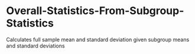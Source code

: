 Overall-Statistics-From-Subgroup-Statistics
===========================================

Calculates full sample mean and standard deviation given subgroup means and standard deviations
